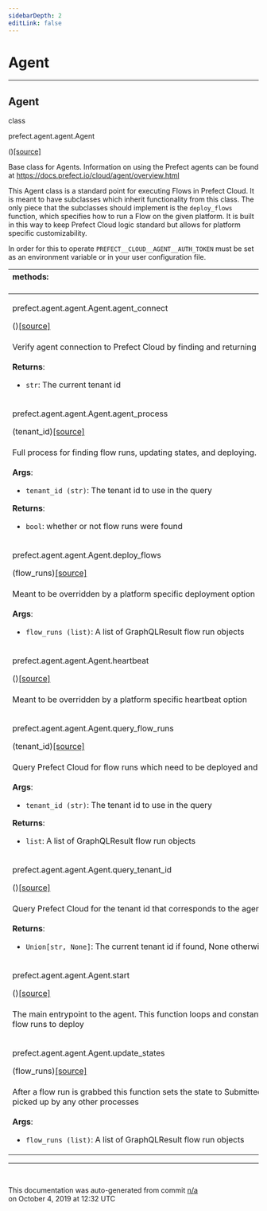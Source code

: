 ```yaml
---
sidebarDepth: 2
editLink: false
---
```

# Agent
---
 ## Agent
 <div class='class-sig' id='prefect-agent-agent-agent'><p class="prefect-sig">class </p><p class="prefect-class">prefect.agent.agent.Agent</p>()<span class="source"><a href="https://github.com/PrefectHQ/prefect/blob/master/src/prefect/agent/agent.py#L24">[source]</a></span></div>

Base class for Agents. Information on using the Prefect agents can be found at https://docs.prefect.io/cloud/agent/overview.html

This Agent class is a standard point for executing Flows in Prefect Cloud. It is meant to have subclasses which inherit functionality from this class. The only piece that the subclasses should implement is the `deploy_flows` function, which specifies how to run a Flow on the given platform. It is built in this way to keep Prefect Cloud logic standard but allows for platform specific customizability.

In order for this to operate `PREFECT__CLOUD__AGENT__AUTH_TOKEN` must be set as an environment variable or in your user configuration file.

|methods: &nbsp;&nbsp;&nbsp;&nbsp;&nbsp;&nbsp;&nbsp;&nbsp;&nbsp;&nbsp;&nbsp;&nbsp;&nbsp;&nbsp;&nbsp;&nbsp;&nbsp;&nbsp;&nbsp;&nbsp;&nbsp;&nbsp;&nbsp;&nbsp;&nbsp;&nbsp;&nbsp;&nbsp;&nbsp;&nbsp;&nbsp;&nbsp;&nbsp;&nbsp;&nbsp;&nbsp;&nbsp;&nbsp;&nbsp;&nbsp;&nbsp;&nbsp;&nbsp;&nbsp;&nbsp;&nbsp;&nbsp;&nbsp;&nbsp;&nbsp;&nbsp;&nbsp;&nbsp;&nbsp;&nbsp;&nbsp;&nbsp;&nbsp;&nbsp;&nbsp;&nbsp;&nbsp;&nbsp;&nbsp;&nbsp;&nbsp;&nbsp;&nbsp;&nbsp;&nbsp;&nbsp;&nbsp;&nbsp;&nbsp;&nbsp;&nbsp;&nbsp;&nbsp;&nbsp;&nbsp;&nbsp;&nbsp;&nbsp;&nbsp;&nbsp;&nbsp;&nbsp;&nbsp;&nbsp;&nbsp;&nbsp;&nbsp;&nbsp;&nbsp;&nbsp;&nbsp;&nbsp;&nbsp;&nbsp;&nbsp;&nbsp;&nbsp;&nbsp;&nbsp;&nbsp;&nbsp;&nbsp;&nbsp;&nbsp;&nbsp;&nbsp;&nbsp;&nbsp;&nbsp;&nbsp;&nbsp;&nbsp;&nbsp;&nbsp;&nbsp;&nbsp;&nbsp;&nbsp;&nbsp;&nbsp;&nbsp;&nbsp;&nbsp;&nbsp;&nbsp;&nbsp;&nbsp;&nbsp;&nbsp;&nbsp;&nbsp;&nbsp;&nbsp;&nbsp;&nbsp;&nbsp;&nbsp;&nbsp;&nbsp;&nbsp;&nbsp;&nbsp;&nbsp;&nbsp;&nbsp;|
|:----|
 | <div class='method-sig' id='prefect-agent-agent-agent-agent-connect'><p class="prefect-class">prefect.agent.agent.Agent.agent_connect</p>()<span class="source"><a href="https://github.com/PrefectHQ/prefect/blob/master/src/prefect/agent/agent.py#L103">[source]</a></span></div>
<p class="methods">Verify agent connection to Prefect Cloud by finding and returning a tenant id<br><br>**Returns**:     <ul class="args"><li class="args">`str`: The current tenant id</li></ul></p>|
 | <div class='method-sig' id='prefect-agent-agent-agent-agent-process'><p class="prefect-class">prefect.agent.agent.Agent.agent_process</p>(tenant_id)<span class="source"><a href="https://github.com/PrefectHQ/prefect/blob/master/src/prefect/agent/agent.py#L130">[source]</a></span></div>
<p class="methods">Full process for finding flow runs, updating states, and deploying.<br><br>**Args**:     <ul class="args"><li class="args">`tenant_id (str)`: The tenant id to use in the query</li></ul>**Returns**:     <ul class="args"><li class="args">`bool`: whether or not flow runs were found</li></ul></p>|
 | <div class='method-sig' id='prefect-agent-agent-agent-deploy-flows'><p class="prefect-class">prefect.agent.agent.Agent.deploy_flows</p>(flow_runs)<span class="source"><a href="https://github.com/PrefectHQ/prefect/blob/master/src/prefect/agent/agent.py#L326">[source]</a></span></div>
<p class="methods">Meant to be overridden by a platform specific deployment option<br><br>**Args**:     <ul class="args"><li class="args">`flow_runs (list)`: A list of GraphQLResult flow run objects</li></ul></p>|
 | <div class='method-sig' id='prefect-agent-agent-agent-heartbeat'><p class="prefect-class">prefect.agent.agent.Agent.heartbeat</p>()<span class="source"><a href="https://github.com/PrefectHQ/prefect/blob/master/src/prefect/agent/agent.py#L335">[source]</a></span></div>
<p class="methods">Meant to be overridden by a platform specific heartbeat option</p>|
 | <div class='method-sig' id='prefect-agent-agent-agent-query-flow-runs'><p class="prefect-class">prefect.agent.agent.Agent.query_flow_runs</p>(tenant_id)<span class="source"><a href="https://github.com/PrefectHQ/prefect/blob/master/src/prefect/agent/agent.py#L177">[source]</a></span></div>
<p class="methods">Query Prefect Cloud for flow runs which need to be deployed and executed<br><br>**Args**:     <ul class="args"><li class="args">`tenant_id (str)`: The tenant id to use in the query</li></ul>**Returns**:     <ul class="args"><li class="args">`list`: A list of GraphQLResult flow run objects</li></ul></p>|
 | <div class='method-sig' id='prefect-agent-agent-agent-query-tenant-id'><p class="prefect-class">prefect.agent.agent.Agent.query_tenant_id</p>()<span class="source"><a href="https://github.com/PrefectHQ/prefect/blob/master/src/prefect/agent/agent.py#L162">[source]</a></span></div>
<p class="methods">Query Prefect Cloud for the tenant id that corresponds to the agent's auth token<br><br>**Returns**:     <ul class="args"><li class="args">`Union[str, None]`: The current tenant id if found, None otherwise</li></ul></p>|
 | <div class='method-sig' id='prefect-agent-agent-agent-start'><p class="prefect-class">prefect.agent.agent.Agent.start</p>()<span class="source"><a href="https://github.com/PrefectHQ/prefect/blob/master/src/prefect/agent/agent.py#L78">[source]</a></span></div>
<p class="methods">The main entrypoint to the agent. This function loops and constantly polls for new flow runs to deploy</p>|
 | <div class='method-sig' id='prefect-agent-agent-agent-update-states'><p class="prefect-class">prefect.agent.agent.Agent.update_states</p>(flow_runs)<span class="source"><a href="https://github.com/PrefectHQ/prefect/blob/master/src/prefect/agent/agent.py#L254">[source]</a></span></div>
<p class="methods">After a flow run is grabbed this function sets the state to Submitted so it won't be picked up by any other processes<br><br>**Args**:     <ul class="args"><li class="args">`flow_runs (list)`: A list of GraphQLResult flow run objects</li></ul></p>|

---
<br>


<p class="auto-gen">This documentation was auto-generated from commit <a href='https://github.com/PrefectHQ/prefect/commit/n/a'>n/a</a> </br>on October 4, 2019 at 12:32 UTC</p>